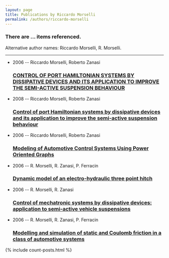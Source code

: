 ```yaml
---
layout: page
title: Publications by Riccardo Morselli
permalink: /authors/riccardo-morselli
---
```


<h3 id="number-posts">There are ... items referenced.</h3>
<p id='info-authors'>Alternative author names: Riccardo Morselli, R. Morselli.</p>
<hr />
<ul class="post-list">
<li><span class='post-meta'>2006 -- Riccardo Morselli, Roberto Zanasi</span><h3><a class='post-link' href="{{ site.baseurl }}/control-of-port-hamiltonian-systems-by-dissipative-devices-and-its-application-to-improve-the-semi-active-suspension-behaviour0">CONTROL OF PORT HAMILTONIAN SYSTEMS BY DISSIPATIVE DEVICES AND ITS APPLICATION TO IMPROVE THE SEMI-ACTIVE SUSPENSION BEHAVIOUR</a></h3></li>
<li><span class='post-meta'>2008 -- Riccardo Morselli, Roberto Zanasi</span><h3><a class='post-link' href="{{ site.baseurl }}/control-of-port-hamiltonian-systems-by-dissipative-devices-and-its-application-to-improve-the-semi-active-suspension-behaviour">Control of port Hamiltonian systems by dissipative devices and its application to improve the semi-active suspension behaviour</a></h3></li>
<li><span class='post-meta'>2006 -- Riccardo Morselli, Roberto Zanasi</span><h3><a class='post-link' href="{{ site.baseurl }}/modeling-of-automotive-control-systems-using-power-oriented-graphs">Modeling of Automotive Control Systems Using Power Oriented Graphs</a></h3></li>
<li><span class='post-meta'>2006 -- R. Morselli, R. Zanasi, P. Ferracin</span><h3><a class='post-link' href="{{ site.baseurl }}/dynamic-model-of-an-electro-hydraulic-three-point-hitch">Dynamic model of an electro-hydraulic three point hitch</a></h3></li>
<li><span class='post-meta'>2006 -- R. Morselli, R. Zanasi</span><h3><a class='post-link' href="{{ site.baseurl }}/control-of-mechatronic-systems-by-dissipative-devices-application-to-semi-active-vehicle-suspensions">Control of mechatronic systems by dissipative devices: application to semi-active vehicle suspensions</a></h3></li>
<li><span class='post-meta'>2006 -- R. Morselli, R. Zanasi, P. Ferracin</span><h3><a class='post-link' href="{{ site.baseurl }}/modelling-and-simulation-of-static-and-coulomb-friction-in-a-class-of-automotive-systems">Modelling and simulation of static and Coulomb friction in a class of automotive systems</a></h3></li>

</ul>
{% include count-posts.html %}
